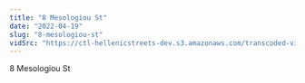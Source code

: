 ```yaml
---
title: "8 Mesologiou St"
date: "2022-04-19"
slug: "8-mesologiou-st"
vidSrc: "https://ctl-hellenicstreets-dev.s3.amazonaws.com/transcoded-videos/8%20Mesologiou%20St.%2CAlexnadros%20Grigoropoulos%20Memorial.mp4"
---
```


8 Mesologiou St
